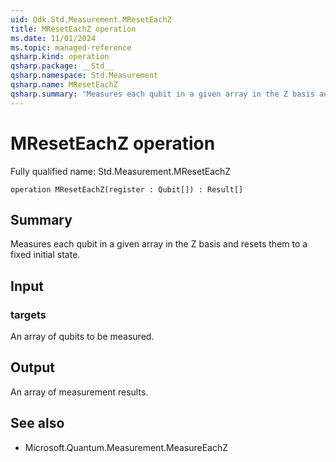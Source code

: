 ```yaml
---
uid: Qdk.Std.Measurement.MResetEachZ
title: MResetEachZ operation
ms.date: 11/01/2024
ms.topic: managed-reference
qsharp.kind: operation
qsharp.package: __Std__
qsharp.namespace: Std.Measurement
qsharp.name: MResetEachZ
qsharp.summary: "Measures each qubit in a given array in the Z basis and resets them to a fixed initial state."
---
```


# MResetEachZ operation

Fully qualified name: Std.Measurement.MResetEachZ

```qsharp
operation MResetEachZ(register : Qubit[]) : Result[]
```

## Summary
Measures each qubit in a given array in the Z basis
and resets them to a fixed initial state.

## Input
### targets
An array of qubits to be measured.

## Output
An array of measurement results.

## See also
- Microsoft.Quantum.Measurement.MeasureEachZ
